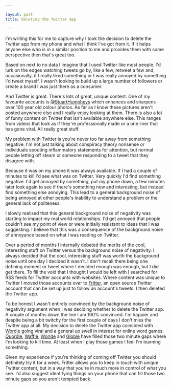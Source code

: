 ```yaml
---

layout: post
title: Deleting the Twitter App

---
```


I'm writing this for me to capture why I took the decision to delete the Twitter app from my phone and what I think I've got from it. If it helps anyone else who is in a similar position to me and provides them with some perspective then that's great too.
	
Based on next to no data I imagine that I used Twitter like most people. I'd lurk on the edges watching tweets go by, like a few, retweet a few and, occasionally, if I really liked something or I was really annoyed by something I'd tweet myself. I wasn't looking to build up a large number of followers or create a brand I was just there as a consumer.

And Twitter is great. There's lots of great, unique content. One of my favourite accounts is <a href="https://twitter.com/stuarthumphryes">@StuartHumpheys</a> which enhances and sharpens over 100 year old colour photos. As far as I know these pictures aren't posted anywhere else and I really enjoy looking at them. There is also a lot of funny content on Twitter that isn't available anywhere else. This ranges from videos that look as if they're professionally made or a one liner that has gone viral. All really great stuff.

My problem with Twitter is you're never too far away from something negative. I'm not just talking about conspiracy theory nonsense or individuals spouting inflammatory statements for attention, but normal people letting off steam or someone responding to a tweet that they disagree with.

Because it was on my phone it was always available. If I had a couple of minutes to kill I'd see what was on Twitter. Very quickly I'd find something negative. I'd get annoyed by something, put my phone down, a few minutes later look again to see if there's something new and interesting, but instead find something else annoying. This lead to a general background noise of being annoyed at other people's inability to understand a problem or the general lack of politeness.

I slowly realised that this general background noise of negativity was starting to impact my real world relationships. I'd get annoyed that people couldn't see my point of view or were initially resistant to ideas that I was suggesting. I believe that this was a consequence of the background noise of annoyance based on what I was reading on Twitter.

Over a period of months I internally debated the merits of the cool, interesting stuff on Twitter versus the background noise of negativity. I always decided that the cool, interesting stuff was worth the background noise until one day I decided it wasn't. I don't recall there being one defining moment or tweet where I decided enough was enough, but I did get there. To fill the void that I thought I would be left with I searched for RSS feeds for Twitter accounts with websites. Where content was unique to Twitter I moved those accounts over to <a href="https://fritter.cc">Fritter</a>, an open source Twitter account that can be set up just to follow an account's tweets. I then deleted the Twitter app.

To be honest I wasn't entirely convinced by the background noise of negativity argument when I was deciding whether to delete the Twitter app. A couple of months down the line I am 100% convinced. I'm happier and despite being a bit twitchy for the first couple of days I don't miss the Twitter app at all. My decision to delete the Twitter app coincided with <a href="https://www.nytimes.com/games/wordle/index.html">Wordle</a> going viral and a general up swell in interest for online word games. <a href="https://www.quordle.com">Quordle</a>, <a href="https://wafflegame.net/">Waffle</a>, <a href="https://worldle.teuteuf.fr/">Worlde</a> and <a href="https://globle-game.com">Globle</a> have filled those two minute gaps where I'm looking to kill time. At least when I play those games I feel I'm learning something.

Given my experience if you're thinking of coming off Twitter you should definitely try it for a week. Fritter allows you to keep in touch with unique Twitter content, but in a way that you're in much more in control of what you see. I'd also suggest identifying things on your phone that can fill those two minute gaps so you aren't tempted back.
